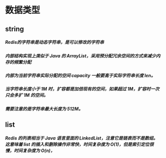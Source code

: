 # 数据类型
## string
##### Redis的字符串是动态字符串，是可以修改的字符串
##### 内部结构实现上类似于 Java 的 ArrayList，采用预分配冗余空间的方式来减少内存的频繁分配
##### 内部为当前字符串实际分配的空间 capacity 一般要高于实际字符串长度 len。
##### 当字符串长度小于 1M 时，扩容都是加倍现有的空间，如果超过 1M，扩容时一次只会多扩 1M 的空间。
##### 需要注意的是字符串最大长度为 512M。
## list
##### Redis 的列表相当于 Java 语言里面的 LinkedList，注意它是链表而不是数组。这意味着 list 的插入和删除操作非常快，时间复杂度为 O(1)，但是索引定位很慢，时间复杂度为 O(n)，